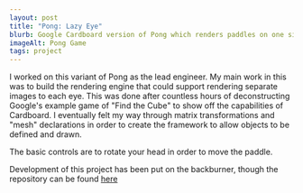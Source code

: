 ```yaml
---
layout: post
title: "Pong: Lazy Eye"
blurb: Google Cardboard version of Pong which renders paddles on one side and the ball on the other.
imageAlt: Pong Game
tags: project
---
```


I worked on this variant of Pong as the lead engineer.  My main work in this was to build the rendering engine that could support rendering separate images to each eye.  This was done after countless hours of deconstructing Google's example game of "Find the Cube" to show off the capabilities of Cardboard.  I eventually felt my way through matrix transformations and "mesh" declarations in order to create the framework to allow objects to be defined and drawn.

The basic controls are to rotate your head in order to move the paddle.

Development of this project has been put on the backburner, though the repository can be found [here][1]



[1]: https://github.com/kodomazer/LazyEye